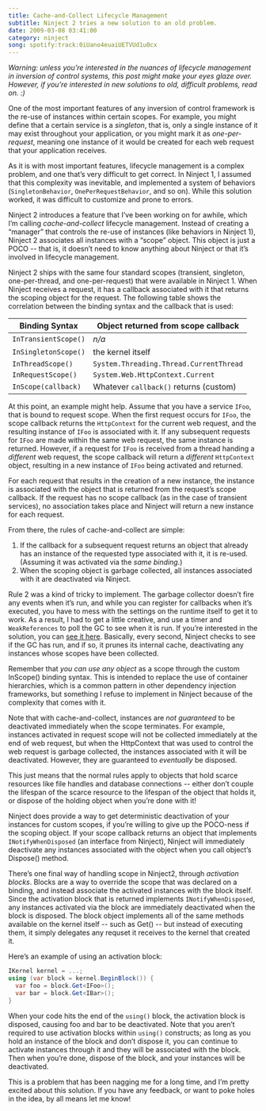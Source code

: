 ```yaml
---
title: Cache-and-Collect Lifecycle Management
subtitle: Ninject 2 tries a new solution to an old problem.
date: 2009-03-08 03:41:00
category: ninject
song: spotify:track:0iUano4euaiUETVUd1u0cx
---
```


_Warning: unless you’re interested in the nuances of lifecycle management in inversion of control systems, this post might make your eyes glaze over. However, if you’re interested in new solutions to old, difficult problems, read on. :)_

<span class='drop-cap'>One of the most</span> important features of any inversion of control framework is the re-use of instances within certain scopes. For example, you might define that a certain service is a _singleton_, that is, only a single instance of it may exist throughout your application, or you might mark it as _one-per-request_, meaning one instance of it would be created for each web request that your application receives.

As it is with most important features, lifecycle management is a complex problem, and one that’s very difficult to get correct. In Ninject 1, I assumed that this complexity was inevitable, and implemented a system of behaviors (`SingletonBehavior`, `OnePerRequestBehavior`, and so on). While this solution worked, it was difficult to customize and prone to errors.

Ninject 2 introduces a feature that I’ve been working on for awhile, which I’m calling _cache-and-collect_ lifecycle management. Instead of creating a “manager” that controls the re-use of instances (like behaviors in Ninject 1), Ninject 2 associates all instances with a “scope” object. This object is just a POCO -- that is, it doesn’t need to know anything about Ninject or that it’s involved in lifecycle management.

Ninject 2 ships with the same four standard scopes (transient, singleton, one-per-thread, and one-per-request) that were available in Ninject 1. When Ninject receives a request, it has a callback associated with it that returns the scoping object for the request. The following table shows the correlation between the binding syntax and the callback that is used:

| Binding Syntax       | Object returned from scope callback     |
| -------------------- | --------------------------------------- |
| `InTransientScope()` | _n/a_                                   |
| `InSingletonScope()` | the kernel itself                       |
| `InThreadScope()`    | `System.Threading.Thread.CurrentThread` |
| `InRequestScope()`   | `System.Web.HttpContext.Current`        |
| `InScope(callback)`  | Whatever `callback()` returns (custom)  |

At this point, an example might help. Assume that you have a service `IFoo`, that is bound to request scope. When the first request occurs for `IFoo`, the scope callback returns the `HttpContext` for the current web request, and the resulting instance of `IFoo` is associated with it. If any subsequent requests for `IFoo` are made within the same web request, the same instance is returned. However, if a request for `IFoo` is received from a thread handing a _different_ web request, the scope callback will return a _different_ `HttpContext` object, resulting in a new instance of `IFoo` being activated and returned.

For each request that results in the creation of a new instance, the instance is associated with the object that is returned from the request’s scope callback. If the request has no scope callback (as in the case of transient services), no association takes place and Ninject will return a new instance for each request.

From there, the rules of cache-and-collect are simple:

1. If the callback for a subsequent request returns an object that already has an instance of the requested type associated with it, it is re-used. (Assuming it was activated via the _same binding_.)
2. When the scoping object is garbage collected, all instances associated with it are deactivated via Ninject.  

Rule 2 was a kind of tricky to implement. The garbage collector doesn’t fire any events when it’s run, and while you can register for callbacks when it’s executed, you have to mess with the settings on the runtime itself to get it to work. As a result, I had to get a little creative, and use a timer and `WeakReferences` to poll the GC to see when it is run. If you’re interested in the solution, you can [see it here](http://ninject.googlecode.com/svn/experiments/ninject2/src/Ninject/Activation/Caching/GarbageCollectionCachePruner.cs). Basically, every second, Ninject checks to see if the GC has run, and if so, it prunes its internal cache, deactivating any instances whose scopes have been collected.

Remember that _you can use any object_ as a scope through the custom InScope() binding syntax. This is intended to replace the use of container hierarchies, which is a common pattern in other dependency injection frameworks, but something I refuse to implement in Ninject because of the complexity that comes with it.

Note that with cache-and-collect, instances are _not guaranteed_ to be deactivated immediately when the scope terminates. For example, instances activated in request scope will not be collected immediately at the end of web request, but when the HttpContext that was used to control the web request is garbage collected, the instances associated with it will be deactivated. However, they are guaranteed to _eventually_ be disposed.

This just means that the normal rules apply to objects that hold scarce resources like file handles and database connections -- either don’t couple the lifespan of the scarce resource to the lifespan of the object that holds it, or dispose of the holding object when you’re done with it!

Ninject does provide a way to get deterministic deactivation of your instances for custom scopes, if you’re willing to give up the POCO-ness if the scoping object. If your scope callback returns an object that implements `INotifyWhenDisposed` (an interface from Ninject), Ninject will immediately deactivate any instances associated with the object when you call object’s Dispose() method.

There’s one final way of handling scope in Ninject2, through _activation blocks_. Blocks are a way to override the scope that was declared on a binding, and instead associate the activated instances with the block itself. Since the activation block that is returned implements `INotifyWhenDisposed`, any instances activated via the block are immediately deactivated when the block is disposed. The block object implements all of the same methods available on the kernel itself -- such as Get() -- but instead of executing them, it simply delegates any requset it receives to the kernel that created it.

Here’s an example of using an activation block:

```csharp
IKernel kernel = ...;
using (var block = kernel.BeginBlock()) {
  var foo = block.Get<IFoo>();
  var bar = block.Get<IBar>();
}
```

When your code hits the end of the `using()` block, the activation block is disposed, causing foo and bar to be deactivated. Note that you aren’t required to use activation blocks within `using()` constructs; as long as you hold an instance of the block and don’t dispose it, you can continue to activate instances through it and they will be associated with the block. Then when you’re done, dispose of the block, and your instances will be deactivated.

This is a problem that has been nagging me for a long time, and I’m pretty excited about this solution. If you have any feedback, or want to poke holes in the idea, by all means let me know!
